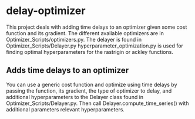 # delay-optimizer
This project deals with adding time delays to an optimizer given some cost function and its gradient.
The different available optimizers are in Optimizer_Scripts/optimizers.py.
The delayer is found in Optimizer_Scripts/Delayer.py
hyperparameter_optimization.py is used for finding optimal hyperparameters for the rastrigin or ackley functions.
## Adds time delays to an optimizer
You can use a generic cost function and optimize using time delays by passing the function, its gradient, the type of optimizer to delay, and additional hyperparameters to the Delayer class found in Optimizer_Scripts/Delayer.py.
Then call Delayer.compute_time_series() with additional parameters relevant hyperparameters.
